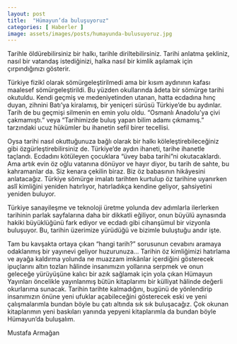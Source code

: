 ```yaml
---
layout: post
title:  "Hümayun’da buluşuyoruz"
categories: [ Haberler ]
image: assets/images/posts/humayunda-bulusuyoruz.jpg
---
```

Tarihle öldürebilirsiniz bir halkı, tarihle diriltebilirsiniz. Tarihi anlatma şekliniz, nasıl bir vatandaş istediğinizi, halka nasıl bir kimlik aşılamak için çırpındığınızı gösterir.

Türkiye fizikî olarak sömürgeleştirilmedi ama bir kısım aydınının kafası maalesef sömürgeleştirildi. Bu yüzden okullarında âdeta bir sömürge tarihi okutuldu. Kendi geçmiş ve medeniyetinden utanan, hatta ecdadına hınç duyan, zihnini Batı’ya kiralamış, bir yeniçeri sürüsü Türkiye’de bu aydınlar. Tarih de bu geçmişi silmenin en emin yolu oldu. “Osmanlı Anadolu’ya çivi çakmamıştı.” veya “Tarihimizde buluş yapan bilim adamı çıkmamış.” tarzındaki ucuz hükümler bu ihanetin sefil birer tecellisi.

Oysa tarihi nasıl okuttuğunuza bağlı olarak bir halkı köleleştirebileceğiniz gibi özgürleştirebilirsiniz de. Türkiye’de aydın ihaneti, tarihe ihanetle taçlandı. Ecdadını kötüleyen çocuklara “üvey baba tarihi”ni okutacaklardı. Ama artık evin öz oğlu vatanına dönüyor ve hayır diyor, bu tarih de sahte, bu kahramanlar da. Siz kenara çekilin biraz. Biz öz babasının hikâyesini anlatacağız.
Türkiye sömürge imalatı tarihten kurtulup öz tarihine uyanırken aslî kimliğini yeniden hatırlıyor, hatırladıkça kendine geliyor, şahsiyetini yeniden buluyor.

Türkiye sanayileşme ve teknoloji üretme yolunda dev adımlarla ilerlerken tarihinin parlak sayfalarına daha bir dikkatli eğiliyor, onun büyülü aynasında hakiki büyüklüğünü fark ediyor ve ecdadı gibi cihanşümul bir vizyonla buluşuyor. Bu, tarihin üzerimize yürüdüğü ve bizimle buluştuğu andır işte.

Tam bu kavşakta ortaya çıkan “hangi tarih?” sorusunun cevabını aramaya odaklanmış  bir yayınevi geliyor huzurunuza... Tarihin öz kimliğimizi hatırlama ve ayağa kaldırma yolunda ne muazzam imkânlar içerdiğini gösterecek ipuçlarını altın tozları hâlinde insanımızın yollarına serpmek ve onun geleceğe yürüyüşüne kalıcı bir azık sağlamak için yola çıkan Hümayun Yayınları öncelikle yayınlanmış bütün kitaplarımı bir külliyat hâlinde değerli okurlarıma sunacak. Tarihin tarihte kalmadığını, bugünü de yönlendirip insanımızın önüne yeni ufuklar açabileceğini gösterecek eski ve yeni çalışmalarımla bundan böyle bu çatı altında sık sık buluşacağız.
Çok okunan kitaplarımın yeni baskıları yanında yepyeni kitaplarımla da bundan böyle Hümayun’da buluşalım.

Mustafa Armağan
